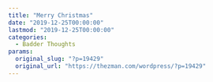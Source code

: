 ```yaml
---
title: "Merry Christmas"
date: "2019-12-25T00:00:00"
lastmod: "2019-12-25T00:00:00"
categories:
  - Badder Thoughts
params:
  original_slug: "?p=19429"
  original_url: "https://thezman.com/wordpress/?p=19429"
---
```


 
